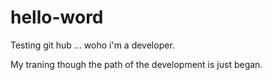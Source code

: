 # hello-word

Testing git hub ... woho i'm a developer.

My traning though the path of the development is just began.
